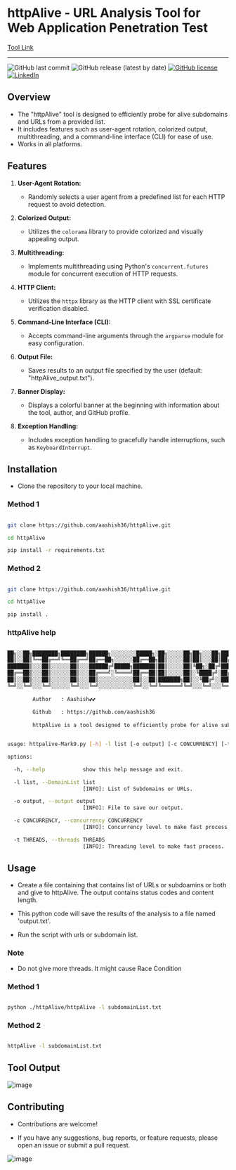 # httpAlive - URL Analysis Tool for Web Application Penetration Test

[Tool Link](https://github.com/aashishsec/httpAlive/)

---

![GitHub last commit](https://img.shields.io/github/last-commit/aashishsec/httpAlive) ![GitHub release (latest by date)](https://img.shields.io/github/v/release/aashishsec/httpAlive) [![GitHub license](https://img.shields.io/github/license/aashishsec/httpAlive)](https://github.com/aashishsec/httpAlive/blob/main/LICENSE) [![LinkedIn](https://img.shields.io/badge/LinkedIn-Connect-blue)](https://www.linkedin.com/in/aashishsec/)

## Overview

- The "httpAlive" tool is designed to efficiently probe for alive subdomains and URLs from a provided list.
- It includes features such as user-agent rotation, colorized output, multithreading, and a command-line interface (CLI) for ease of use.
- Works in all platforms.

## Features

1. **User-Agent Rotation:**
   - Randomly selects a user agent from a predefined list for each HTTP request to avoid detection.

2. **Colorized Output:**
   - Utilizes the `colorama` library to provide colorized and visually appealing output.

3. **Multithreading:**
   - Implements multithreading using Python's `concurrent.futures` module for concurrent execution of HTTP requests.

4. **HTTP Client:**
   - Utilizes the `httpx` library as the HTTP client with SSL certificate verification disabled.

5. **Command-Line Interface (CLI):**
   - Accepts command-line arguments through the `argparse` module for easy configuration.

6. **Output File:**
   - Saves results to an output file specified by the user (default: "httpAlive_output.txt").

7. **Banner Display:**
   - Displays a colorful banner at the beginning with information about the tool, author, and GitHub profile.

8. **Exception Handling:**
   - Includes exception handling to gracefully handle interruptions, such as `KeyboardInterrupt`.
     

## Installation

- Clone the repository to your local machine.

### Method 1

```bash

git clone https://github.com/aashish36/httpAlive.git

cd httpAlive

pip install -r requirements.txt

```

### Method 2

```bash

git clone https://github.com/aashish36/httpAlive.git

cd httpAlive

pip install .


```

### httpAlive help

``` bash

██╗░░██╗████████╗████████╗██████╗░░░░░░░░█████╗░██╗░░░░░██╗██╗░░░██╗███████╗
██║░░██║╚══██╔══╝╚══██╔══╝██╔══██╗░░░░░░██╔══██╗██║░░░░░██║██║░░░██║██╔════╝
███████║░░░██║░░░░░░██║░░░██████╔╝█████╗███████║██║░░░░░██║╚██╗░██╔╝█████╗░░
██╔══██║░░░██║░░░░░░██║░░░██╔═══╝░╚════╝██╔══██║██║░░░░░██║░╚████╔╝░██╔══╝░░
██║░░██║░░░██║░░░░░░██║░░░██║░░░░░░░░░░░██║░░██║███████╗██║░░╚██╔╝░░███████╗
╚═╝░░╚═╝░░░╚═╝░░░░░░╚═╝░░░╚═╝░░░░░░░░░░░╚═╝░░╚═╝╚══════╝╚═╝░░░╚═╝░░░╚══════╝
      
        Author   : Aashish💕💕  
                                              
        Github   : https://github.com/aashish36
          
        httpAlive is a tool designed to efficiently probe for alive subdomains and Urls from a provided list.


usage: httpalive-Mark9.py [-h] -l list [-o output] [-c CONCURRENCY] [-t THREADS]

options:

  -h, --help            show this help message and exit.

  -l list, --DomainList list
                        [INFO]: List of Subdomains or URLs.

  -o output, --output output
                        [INFO]: File to save our output.

  -c CONCURRENCY, --concurrency CONCURRENCY
                        [INFO]: Concurrency level to make fast process.

  -t THREADS, --threads THREADS
                        [INFO]: Threading level to make fast process.

```

## Usage

- Create a file containing that contains list of URLs or subdoamins or both and give to httpAlive. The output contains status codes and content length.

- This python code will save the results of the analysis to a file named 'output.txt'.

- Run the script with urls or subdomain list.

### Note
- Do not give more threads. It might cause Race Condition

### Method 1

```bash

python ./httpAlive/httpAlive -l subdomainList.txt

```

### Method 2

```bash

httpAlive -l subdomainList.txt

```

## Tool Output

![image](https://github.com/aashishsec/httpAlive/assets/65489287/c15966b3-9795-4e30-b33a-a30b42438614)

## Contributing

- Contributions are welcome!
  
- If you have any suggestions, bug reports, or feature requests, please open an issue or submit a pull request.


![image](https://github.com/aashish36/JSScanner/assets/65489287/70f7e3a8-e95f-429b-9433-89087daad721)


